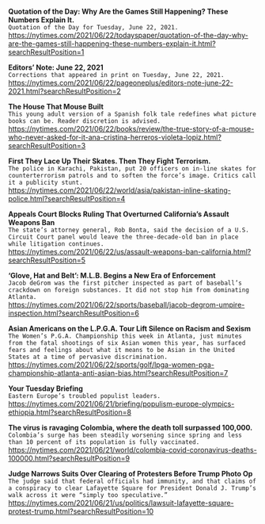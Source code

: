 **Quotation of the Day: Why Are the Games Still Happening? These Numbers Explain It.**\
`Quotation of the Day for Tuesday, June 22, 2021.`\
https://nytimes.com/2021/06/22/todayspaper/quotation-of-the-day-why-are-the-games-still-happening-these-numbers-explain-it.html?searchResultPosition=1

**Editors’ Note: June 22, 2021**\
`Corrections that appeared in print on Tuesday, June 22, 2021.`\
https://nytimes.com/2021/06/22/pageoneplus/editors-note-june-22-2021.html?searchResultPosition=2

**The House That Mouse Built**\
`This young adult version of a Spanish folk tale redefines what picture books can be. Reader discretion is advised.`\
https://nytimes.com/2021/06/22/books/review/the-true-story-of-a-mouse-who-never-asked-for-it-ana-cristina-herreros-violeta-lopiz.html?searchResultPosition=3

**First They Lace Up Their Skates. Then They Fight Terrorism.**\
`The police in Karachi, Pakistan, put 20 officers on in-line skates for counterterrorism patrols and to soften the force’s image. Critics call it a publicity stunt.`\
https://nytimes.com/2021/06/22/world/asia/pakistan-inline-skating-police.html?searchResultPosition=4

**Appeals Court Blocks Ruling That Overturned California’s Assault Weapons Ban**\
`The state’s attorney general, Rob Bonta, said the decision of a U.S. Circuit Court panel would leave the three-decade-old ban in place while litigation continues.`\
https://nytimes.com/2021/06/22/us/assault-weapons-ban-california.html?searchResultPosition=5

**‘Glove, Hat and Belt’: M.L.B. Begins a New Era of Enforcement**\
`Jacob deGrom was the first pitcher inspected as part of baseball’s crackdown on foreign substances. It did not stop him from dominating Atlanta.`\
https://nytimes.com/2021/06/22/sports/baseball/jacob-degrom-umpire-inspection.html?searchResultPosition=6

**Asian Americans on the L.P.G.A. Tour Lift Silence on Racism and Sexism**\
`The Women’s P.G.A. Championship this week in Atlanta, just minutes from the fatal shootings of six Asian women this year, has surfaced fears and feelings about what it means to be Asian in the United States at a time of pervasive discrimination.`\
https://nytimes.com/2021/06/22/sports/golf/lpga-women-pga-championship-atlanta-anti-asian-bias.html?searchResultPosition=7

**Your Tuesday Briefing**\
`Eastern Europe’s troubled populist leaders.`\
https://nytimes.com/2021/06/21/briefing/populism-europe-olympics-ethiopia.html?searchResultPosition=8

**The virus is ravaging Colombia, where the death toll surpassed 100,000.**\
`Colombia’s surge has been steadily worsening since spring and less than 10 percent of its population is fully vaccinated.`\
https://nytimes.com/2021/06/21/world/colombia-covid-coronavirus-deaths-100000.html?searchResultPosition=9

**Judge Narrows Suits Over Clearing of Protesters Before Trump Photo Op**\
`The judge said that federal officials had immunity, and that claims of a conspiracy to clear Lafayette Square for President Donald J. Trump’s walk across it were “simply too speculative.”`\
https://nytimes.com/2021/06/21/us/politics/lawsuit-lafayette-square-protest-trump.html?searchResultPosition=10

